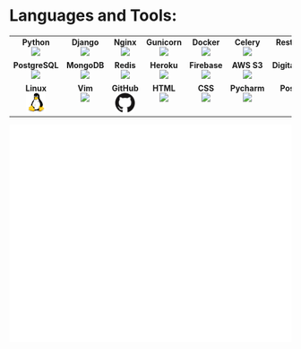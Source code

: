 <!-- <img align="right" alt="GIF" src="https://github.com/temirovazat/temirovazat/blob/master/coding.gif?raw=true" width="600" height="280" />

**Back-end**

![Python](https://img.shields.io/badge/-Python-1E90FF?style=flat-square&logo=python)
![Django](https://img.shields.io/badge/-Django-0aad48?style=flat-square&logo=Django)
![Django Rest Framework](https://img.shields.io/badge/DRF-red?style=flat-square&logo=Django)

**Databases**

![Postgresql](https://img.shields.io/badge/-Postgresql-%232c3e50?style=flat-square&logo=Postgresql)
![Mongodb](https://img.shields.io/badge/-Mongo-FCA121?style=flat-square&logo=mongodb)
![redis](https://img.shields.io/badge/-Redis-FCA121?style=flat-square&logo=redis)

**Tools**

![Docker](https://img.shields.io/badge/-Docker-46a2f1?style=flat-square&logo=docker&logoColor=white)
![Nginx](https://img.shields.io/badge/-Nginx-0aad48?style=flat-square&logo=nginx)
![Postman](https://img.shields.io/badge/Postman-FCA121?style=flat-square&logo=postman)
![Linux](https://img.shields.io/badge/Linux-262626?style=flat-square&logo=linux)
![Git](https://img.shields.io/badge/-Git-FCA121?style=flat-square&logo=git)
![GitHub](https://img.shields.io/badge/-GitHub-181717?style=flat-square&logo=github)
![GitLab](https://img.shields.io/badge/-GitLab-FCA121?style=flat-square&logo=gitlab)
![Pycharm](https://img.shields.io/badge/-Pycharm-267349?style=flat-square&logo=Pycharm)
![Vscode](https://img.shields.io/badge/-VScode-46a2f1?style=flat-square&logo=VisualStudio)


**Infrastructure**

![DigitalOcean](https://img.shields.io/badge/-DigitalOcean-%232c3e50?style=flat-square&logo=DigitalOcean)
![Firebase](https://img.shields.io/badge/-Firebase-FCA121?style=flat-square&logo=firebase)
![AWS](https://img.shields.io/badge/-AWS-%232c3e50?style=flat-square&logo=amazon)
![Heroku](https://img.shields.io/badge/-Heroku-8A2BE2?style=flat-square&logo=Heroku) -->


 #  Languages and Tools:
<table>
  <tbody>
    <tr valign="top">
      </td>
      <td width="12%" align="center">
        <span><b>Python</b></span><br>
        <img height="35px" src="https://cdn.svgporn.com/logos/python.svg">
      </td>
      <td width="12%" align="center">
        <span><b>Django</b></span><br>
        <img height="35px" src="https://cdn.svgporn.com/logos/django.svg">
      </td>
          <td width="12%" align="center">
        <span><b>Nginx</b></span><br>
        <img height="35px" src="https://camo.githubusercontent.com/6e9f3840e93aa25e8982c5b377f88e91aec0af5c/68747470733a2f2f63646e2e6f70656e6272696467652e636f6d2f6173736574732f696d616765732f6f70656e6272696467652d6e67696e782d736d616c6c2e706e67">
      </td>
                   <td width="12%" align="center">
        <span><b>Gunicorn</b></span><br>
        <img height="35px" src="https://cdn.worldvectorlogo.com/logos/gunicorn.svg">
      </td>
           <td width="12%" align="center">
        <span><b>Docker</b></span><br>
        <img height="35px" src="https://cdn.svgporn.com/logos/docker-icon.svg">
      </td>
                 <td width="12%" align="center">
        <span><b>Celery</b></span><br>
        <img height="35px" src="https://encrypted-tbn0.gstatic.com/images?q=tbn:ANd9GcQLbhzeCAsRojE_A5Jom1lNaMjhCZAVKNj_UKwGgoHq2STBTCpzZ30TO5gMujtCBeyVzas&usqp=CAUg">
      </td>
            <td width="12%" align="center">
        <span><b>Restful API</b></span><br>
        <img height="35px" src="https://files.realpython.com/media/drf-logo.37921ea75c09.png">
      </td>
       </tr>
    <tr valign="top">
      <td width="12%" align="center">
        <span><b>PostgreSQL</b></span><br>
        <img height="35px" src="https://cdn.svgporn.com/logos/postgresql.svg">
      </td>
      <td width="12%" align="center">
        <span><b>MongoDB</b></span><br>
        <img height="35px" src="https://cdn.svgporn.com/logos/mongodb.svg">
      </td>
               <td width="12%" align="center">
        <span><b>Redis</b></span><br>
        <img height="35px" src="https://cdn.svgporn.com/logos/redis.svg">
      </td>
            </td>
               <td width="12%" align="center">
        <span><b>Heroku</b></span><br>
        <img height="35px" src="https://cdn.svgporn.com/logos/heroku-icon.svg">
      </td>
       <td width="12%" align="center">
        <b><span>Firebase</span><br>
        <img height="35px" src="https://cdn.svgporn.com/logos/firebase.svg">
      </td>
                  <td width="12%" align="center">
        <span><b>AWS S3</b></span><br>
        <img height="35px" src="https://cdn.svgporn.com/logos/aws-s3.svg">
          </td>
                      <td width="12%" align="center">
        <span><b>DigitalOcean</b></span><br>
        <img height="35px" src="https://cdn.svgporn.com/logos/digital-ocean.svg">
          </td>
    </tr>
    <tr valign="top">
      <td width="12%" align="center">
        <span><b>Linux</b></span><br>
        <img height="35px" src="https://raw.githubusercontent.com/devicons/devicon/master/icons/linux/linux-original.svg">
      </td>
      <td width="12%" align="center">
        <span><b>Vim</b></span><br>
        <img height="35px" src="https://cdn.svgporn.com/logos/vim.svg">
      </td>
      <td width="12%" align="center">
        <span><b>GitHub</b></span><br>
        <img height="35px" src="https://raw.githubusercontent.com/github/explore/78df643247d429f6cc873026c0622819ad797942/topics/github/github.png">
            <td width="12%" align="center">
        <span><b>HTML</b></span><br>
        <img height="35px" src="https://cdn.svgporn.com/logos/html-5.svg">
      </td>
        <td width="12%" align="center">
        <span><b>CSS</b></span><br>
        <img height="35px" src="https://www.seekpng.com/png/full/222-2229373_open-css-3.png">
      </td>
       <td width="12%" align="center">
        <b><span>Pycharm</span><br>
        <img height="35px" src="https://tehnichka.pro/wp-content/uploads/2019/09/pycharm_logo.svg.png">
      </td>
             <td width="12%" align="center">
        <span><b>Postman</b></span><br>
        <img height="35px" src="https://res.cloudinary.com/postman/image/upload/t_team_logo/v1629869194/team/2893aede23f01bfcbd2319326bc96a6ed0524eba759745ed6d73405a3a8b67a8"> </td>
                  </td>

  </tbody>
</table> 





<!-- ## Find me around the web : <a href="https://github.com/sponsors/azat71"><img align="left" width="150" height="150" src="https://github.com/azat71/azat71/blob/main/gitok.png?raw=true"></a>
<!-- - My website <a href="https://www.monica.dev">monica.dev</a> 📹  -->
<!-- - Write in <a href="https://t.me/temirovazat"> Telegram</a> ✍🏻
- Sharing updates on <a href="https://www.linkedin.com/in/azatbek-temirov-601890210/">LinkedIn</a> 💼 --> 



<!-- # My Statistics: -->
<!-- <p align="left">
    <img src="https://github-readme-stats.vercel.app/api?username=temirovazat&show_icons=true&theme=dark&count_private=true&include_all_commits=true" alt="Azat's github Statistics"  width="49.5%"/> 
     <img src="https://github-readme-stats.vercel.app/api/top-langs/?username=temirovazat&layout=compact&bg_color=0,&theme=graywhite" alt="Azat's github top-langs" width="42%" />
</p> 
<img src = "https://github-readme-streak-stats.herokuapp.com?user=temirovazat&layout=compact&color=FFA500,&theme=night" alt="Azat's github top-langs" width="49.5%">
</p>
 <!--  -->
 
<!-- 
 **Night** 


Morning    3 commits     █░░░░░░░░░░░░░░░░░░░░░░░░   6.98% 
Daytime    12 commits    ██████░░░░░░░░░░░░░░░░░░░   26.8% 
Evening    7 commits     ████████████░░░░░░░░░░░░░   49.1% 
Night      8 commits     ████░░░░░░░░░░░░░░░░░░░░░   17.12%


 **I'm Most Productive on Sunday** 

Monday       11 commits    █░░░░░░░░░░░░░░░░░░░░░░░░   5.63% 
Tuesday      9 commits     ███░░░░░░░░░░░░░░░░░░░░░░   11.71% 
Wednesday    15 commits    ███░░░░░░░░░░░░░░░░░░░░░░   12.61% 
Thursday     7 commits     ██░░░░░░░░░░░░░░░░░░░░░░░   9.68% 
Friday       4 commits     ████░░░░░░░░░░░░░░░░░░░░░   18.47% 
Saturday     2 commits     ████░░░░░░░░░░░░░░░░░░░░░   18.47% 
Sunday       17 commits    █████░░░░░░░░░░░░░░░░░░░░   23.42%


**I Mostly Code in Pyhton** 

Python               12 repos            ██████████████████░░░░░░░  60.44% 
HTML                 3 repos             ████████░░░░░░░░░░░░░░░░░   33.33% 
CSS                  1 repo              ██░░░░░░░░░░░░░░░░░░░░░░░   11.11% 
JavaScript           1 repo              ██░░░░░░░░░░░░░░░░░░░░░░░   11.11%
MySQL                1 repo              ██░░░░░░░░░░░░░░░░░░░░░░░   11.11% -->

<!-- 
![trophy](https://github-profile-trophy.vercel.app/?username=temirovazat&theme=0&column=6&margin-w=15&margin-h=15&count_private=true) -->
<!-- <a href="https://github.com/Ashutosh00710/github-readme-activity-graph">
 <img src="https://activity-graph.herokuapp.com/graph?username=temirovazat&theme=xcode&area=true&&color=FFFFF0&line=FFFFF0&point=white&hide_border=true" width="100%"></a>
 

    <!-- <img src="https://github.com/temirovazat/temirovazat/blob/master/metrics.plugin.stargazers.svg">
    <img width="900" height="1" alt=""> -->
  <td align="center">

![Metrics](https://github.com/temirovazat/temirovazat/blob/master/github-metrics.svg)
      <img alt="" width="400" src="https://github.com/temirovazat/temirovazat/blob/master/metrics.plugin.stargazers.svg">
      <img width="900" height="1" alt="">
    </td>